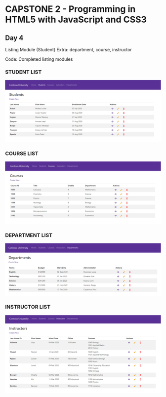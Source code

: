 # CAPSTONE 2 - Programming in HTML5 with JavaScript and CSS3

## Day 4
Listing Module (Student) 
Extra: department, course, instructor 

Code: Completed listing modules

### STUDENT LIST
![](list-student.png)

### COURSE LIST
![](list-course.png)

### DEPARTMENT LIST
![](list-department.png)

### INSTRUCTOR LIST
![](list-instructor.png)